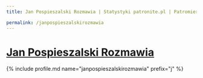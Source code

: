 ```yaml
---
title: Jan Pospieszalski Rozmawia | Statystyki patronite.pl | Patromierz

permalink: /janpospieszalskirozmawia
---
```


# [Jan Pospieszalski Rozmawia](https://patronite.pl/janpospieszalskirozmawia)

{% include profile.md name="janpospieszalskirozmawia" prefix="j" %}

